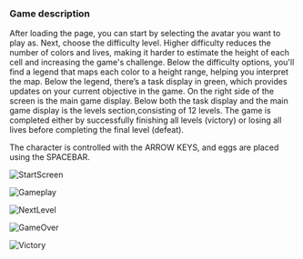 ### Game description

After loading the page, you can start by selecting the avatar you want to play as. 
Next, choose the difficulty level. Higher difficulty reduces the number of colors and lives, making it harder to estimate the height of each cell and increasing the game's challenge.
Below the difficulty options, you'll find a legend that maps each color to a height range, helping you interpret the map.
Below the legend, there’s a task display in green, which provides updates on your current objective in the game.
On the right side of the screen is the main game display.
Below both the task display and the main game display is the levels section,consisting of 12 levels. The game is completed either by successfully finishing 
all levels (victory) or losing all lives before completing the final level (defeat).

The character is controlled with the ARROW KEYS, and eggs are placed using the SPACEBAR.

![StartScreen](https://github.com/user-attachments/assets/b8cecbbb-0e17-49c3-a6d8-81b08f7c43a3)


![Gameplay](https://github.com/user-attachments/assets/67e8606d-e69d-4e78-9735-9970323fd6da)


![NextLevel](https://github.com/user-attachments/assets/f5121aec-268e-460c-9b46-2dc1fac83709)


![GameOver](https://github.com/user-attachments/assets/2eb77883-e7a5-4952-afb2-1815b94d5a26)


![Victory](https://github.com/user-attachments/assets/929c50f6-5b3f-4a5c-a082-14ca9d225bcc)
